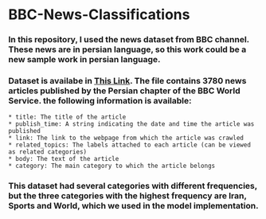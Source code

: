 # BBC-News-Classifications

### In this repository, I used the news dataset from BBC channel. These news are in persian language, so this work could be a new sample work in persian language.

### Dataset is availabe in [This Link](https://www.kaggle.com/datasets/malekzadeharman/bbc-persian-archive). The file contains 3780 news articles published by the Persian chapter of the BBC World Service. the following information is available:

    * title: The title of the article
    * publish_time: A string indicating the date and time the article was published
    * link: The link to the webpage from which the article was crawled
    * related_topics: The labels attached to each article (can be viewed as related categories)
    * body: The text of the article
    * category: The main category to which the article belongs
### This dataset had several categories with different frequencies, but the three categories with the highest frequency are Iran, Sports and World, which we used in the model implementation.
